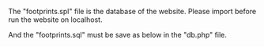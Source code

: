 The "footprints.spl" file is the database of the website. Please import before run the website on localhost.

And the "footprints.sql" must be save as below in the "db.php" file.

<?php

$con = mysqli_connect("localhost","root","","footprints");

?> 
